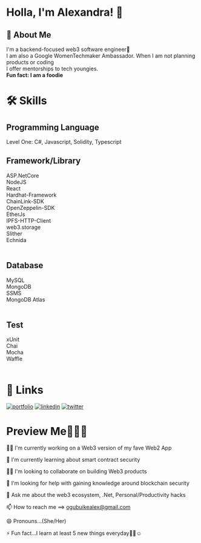 # Holla, I'm Alexandra! 👋


## 🚀 About Me
I'm a backend-focused web3 software engineer🙂<br />
I am also a Google WomenTechmaker Ambassador. When I am not planning products or coding<br />
I offer mentorships to tech youngies.<br />
**Fun fact: I am a foodie**


# 🛠 Skills

## Programming Language
Level One: C#, Javascript, Solidity, Typescript<br />

## Framework/Library
ASP.NetCore <br /> 
NodeJS <br />
React <br />
Hardhat-Framework <br />
ChainLink-SDK <br />
OpenZeppelin-SDK <br />
EtherJs<br />
IPFS-HTTP-Client <br />
web3.storage <br />
Slither <br />
Echnida <br />
<br />

## Database
MySQL <br />
MongoDB <br />
SSMS <br />
MongoDB Atlas <br />
<br />

## Test
xUnit <br />
Chai <br />
Mocha <br />
Waffle <br />
<br />

# 🔗 Links
[![portfolio](https://img.shields.io/badge/my_portfolio-000?style=for-the-badge&logo=ko-fi&logoColor=white)]() 
[![linkedin](https://img.shields.io/badge/linkedin-0A66C2?style=for-the-badge&logo=linkedin&logoColor=white)](https://www.linkedin.com/in/ogubuike-alex/)
[![twitter](https://img.shields.io/badge/twitter-1DA1F2?style=for-the-badge&logo=twitter&logoColor=white)](https://twitter.com/OgubuikeAlex)

# Preview Me👀🤝🏽
👩‍💻 I'm currently working on a Web3 version of my fave Web2 App

🧠 I'm currently learning about smart contract security

👯‍♀️ I'm looking to collaborate on building Web3 products

🤔 I'm looking for help with gaining knowledge around blockchain security

💬 Ask me about the web3 ecosystem, .Net, Personal/Productivity hacks

📫 How to reach me ==> ogubuikealex@gmail.com

😄 Pronouns...(She/Her)

⚡️ Fun fact...I learn at least 5 new things everyday🤞🏽☺️

